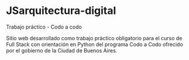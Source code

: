 # JSarquitectura-digital
Trabajo práctico - Codo a codo

Sitio web desarrollado como trabajo práctico obligatorio para el curso de Full Stack con orientación en Python del programa Codo a Codo ofrecido por el gobierno de la Ciudad de Buenos Aires.
